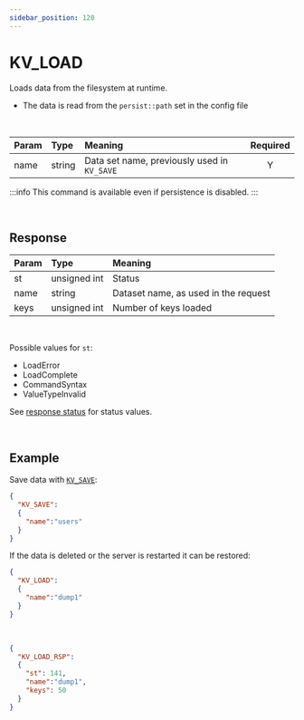 ```yaml
---
sidebar_position: 120
---
```


# KV_LOAD
Loads data from the filesystem at runtime.

- The data is read from the `persist::path` set in the config file


<br/>

|Param|Type|Meaning|Required|
|:---|:---|:---|:---:|
|name|string|Data set name, previously used in `KV_SAVE`|Y|

:::info
This command is available even if persistence is disabled.
:::


<br/>

## Response

|Param|Type|Meaning|
|:---|:---|:---|
|st|unsigned int|Status|
|name|string|Dataset name, as used in the request|
|keys|unsigned int|Number of keys loaded|

<br/>


Possible values for `st`:

- LoadError
- LoadComplete
- CommandSyntax 
- ValueTypeInvalid


See [response status](./../Statuses) for status values.

<br/>

## Example

Save data with [`KV_SAVE`](./kv-save):

```json title="Save data"
{
  "KV_SAVE":
  {
    "name":"users"
  }
}
```

If the data is deleted or the server is restarted it can be restored:

```json title="Load Request"
{
  "KV_LOAD":
  {
    "name":"dump1"
  }
}
```

<br/>

```json title="Load Response"
{
  "KV_LOAD_RSP":
  {
    "st": 141,
    "name":"dump1",
    "keys": 50
  }
}
```
